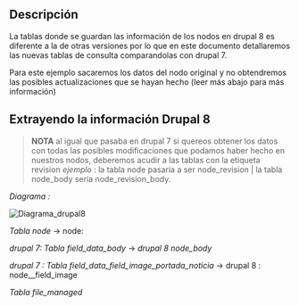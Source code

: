 ## Descripción

La tablas donde se guardan las información de los nodos en drupal 8 es diferente a la de otras versiones por lo que en este documento detallaremos las nuevas tablas de consulta comparandolas con drupal 7.

Para este ejemplo sacaremos los datos del nodo original y no obtendremos las posibles actualizaciones que se hayan hecho (leer más abajo para más información)

## Extrayendo la información Drupal 8

>**NOTA** al igual que pasaba en drupal 7 si quereos obtener los datos con todas las posibles modificaciones que podamos haber hecho en nuestros nodos, deberemos acudir a las tablas con la etiqueta revision *ejemplo* : la tabla node pasaría a ser node_revision | la tabla node_body sería node_revision_body.

*Diagrama :*

![Diagrama_drupal8]()


_Tabla node_ -> node:

*drupal 7: Tabla field_data_body* -> *drupal 8 node_body*


*drupal 7 : Tabla field_data_field_image_portada_noticia* -> drupal 8 : node__field_image

_Tabla file_managed_

